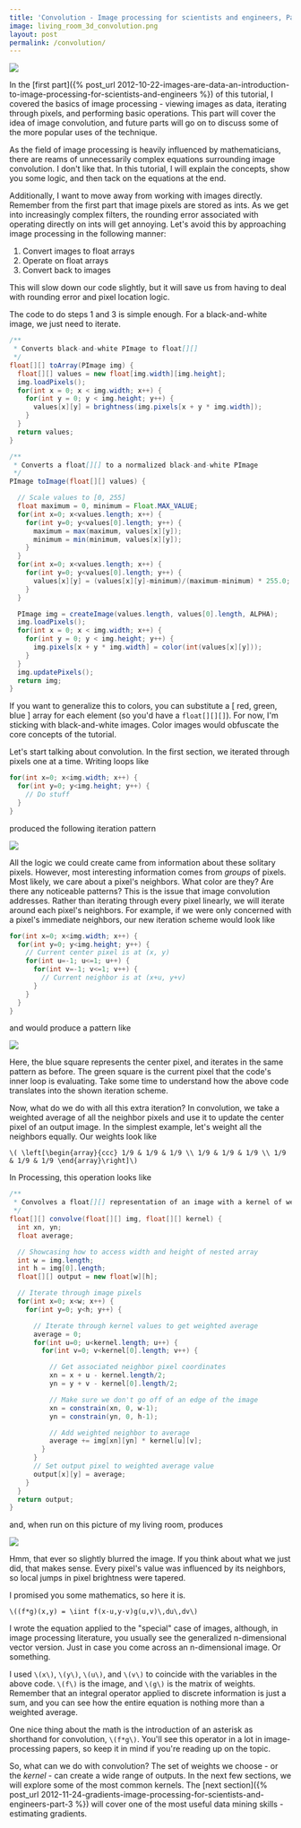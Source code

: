 ```yaml
---
title: 'Convolution - Image processing for scientists and engineers, Part 2'
image: living_room_3d_convolution.png
layout: post
permalink: /convolution/
---
```


![](/img/living_room_3d_convolution.png)

In the [first part]({% post_url 2012-10-22-images-are-data-an-introduction-to-image-processing-for-scientists-and-engineers %})
of this tutorial, I covered the basics of image processing - viewing
images as data, iterating through pixels, and performing basic operations. This
part will cover the idea of image convolution, and future parts will go on to
discuss some of the more popular uses of the technique.

As the field of image processing is heavily influenced by mathematicians, there
are reams of unnecessarily complex equations surrounding image convolution. I don't
like that. In this tutorial, I will explain the concepts, show you some logic, and
then tack on the equations at the end.

Additionally, I want to move away from working with images directly. Remember from
the first part that image pixels are stored as ints. As we get into increasingly
complex filters, the rounding error associated with operating directly on ints
will get annoying. Let's avoid this by approaching image processing in the following
manner:

 1.  Convert images to float arrays
 2.  Operate on float arrays
 3.  Convert back to images

This will slow down our code slightly, but it will save us from having to deal
with rounding error and pixel location logic.

The code to do steps 1 and 3 is simple enough. For a black-and-white image, we
just need to iterate.

```java
/**
 * Converts black-and-white PImage to float[][]
 */
float[][] toArray(PImage img) {
  float[][] values = new float[img.width][img.height];
  img.loadPixels();
  for(int x = 0; x < img.width; x++) {
    for(int y = 0; y < img.height; y++) {
      values[x][y] = brightness(img.pixels[x + y * img.width]);
    }
  }
  return values;
}

/**
 * Converts a float[][] to a normalized black-and-white PImage
 */
PImage toImage(float[][] values) {

  // Scale values to [0, 255]
  float maximum = 0, minimum = Float.MAX_VALUE;
  for(int x=0; x<values.length; x++) {
    for(int y=0; y<values[0].length; y++) {
      maximum = max(maximum, values[x][y]);
      minimum = min(minimum, values[x][y]);
    }
  }
  for(int x=0; x<values.length; x++) {
    for(int y=0; y<values[0].length; y++) {
      values[x][y] = (values[x][y]-minimum)/(maximum-minimum) * 255.0;
    }
  }

  PImage img = createImage(values.length, values[0].length, ALPHA);
  img.loadPixels();
  for(int x = 0; x < img.width; x++) {
    for(int y = 0; y < img.height; y++) {
      img.pixels[x + y * img.width] = color(int(values[x][y]));
    }
  }
  img.updatePixels();
  return img;
}
```

If you want to generalize this to colors, you can substitute a [ red, green, blue ]
array for each element (so you'd have a `float[][][]`). For now, I'm sticking
with black-and-white images. Color images would obfuscate the core concepts of
the tutorial.

Let's start talking about convolution. In the first section, we iterated through
pixels one at a time. Writing loops like

```java
for(int x=0; x<img.width; x++) {
  for(int y=0; y<img.height; y++) {
    // Do stuff
  }
}
```

produced the following iteration pattern

![](/img/linear.gif)

All the logic we could create came from information about these solitary pixels.
However, most interesting information comes from *groups* of pixels. Most likely,
we care about a pixel's neighbors. What color are they? Are there any noticeable
patterns? This is the issue that image convolution addresses. Rather than iterating
through every pixel linearly, we will iterate around each pixel's neighbors. For
example, if we were only concerned with a pixel's immediate neighbors, our new
iteration scheme would look like

```java
for(int x=0; x<img.width; x++) {
  for(int y=0; y<img.height; y++) {
    // Current center pixel is at (x, y)
    for(int u=-1; u<=1; u++) {
      for(int v=-1; v<=1; v++) {
        // Current neighbor is at (x+u, y+v)
      }
    }
  }
}
```

and would produce a pattern like

![](/img/convolution.gif)

Here, the blue square represents the center pixel, and iterates in the same pattern
as before. The green square is the current pixel that the code's inner loop is
evaluating. Take some time to understand how the above code translates into the
shown iteration scheme.

Now, what do we do with all this extra iteration? In convolution, we take a
weighted average of all the neighbor pixels and use it to update the center pixel
of an output image. In the simplest example, let's weight all the neighbors equally.
Our weights look like

`\( \left[\begin{array}{ccc} 1/9 & 1/9 & 1/9 \\ 1/9 & 1/9 & 1/9 \\ 1/9 & 1/9 & 1/9 \end{array}\right]\)`

In Processing, this operation looks like

```java
/**
 * Convolves a float[][] representation of an image with a kernel of weights
 */
float[][] convolve(float[][] img, float[][] kernel) {
  int xn, yn;
  float average;

  // Showcasing how to access width and height of nested array
  int w = img.length;
  int h = img[0].length;
  float[][] output = new float[w][h];

  // Iterate through image pixels
  for(int x=0; x<w; x++) {
    for(int y=0; y<h; y++) {

      // Iterate through kernel values to get weighted average
      average = 0;
      for(int u=0; u<kernel.length; u++) {
        for(int v=0; v<kernel[0].length; v++) {

          // Get associated neighbor pixel coordinates
          xn = x + u - kernel.length/2;
          yn = y + v - kernel[0].length/2;

          // Make sure we don't go off of an edge of the image
          xn = constrain(xn, 0, w-1);
          yn = constrain(yn, 0, h-1);

          // Add weighted neighbor to average
          average += img[xn][yn] * kernel[u][v];
        }
      }
      // Set output pixel to weighted average value
      output[x][y] = average;
    }
  }
  return output;
}
```

and, when run on this picture of my living room, produces

![](/img/composited_convolution.png)

Hmm, that ever so slightly blurred the image. If you think about what we just
did, that makes sense. Every pixel's value was influenced by its neighbors, so
local jumps in pixel brightness were tapered.

I promised you some mathematics, so here it is.

`\((f*g)(x,y) = \iint f(x-u,y-v)g(u,v)\,du\,dv\)`

I wrote the equation applied to the "special" case of images, although, in image
processing literature, you usually see the generalized n-dimensional vector
version. Just in case you come across an n-dimensional image. Or something.

I used `\(x\)`, `\(y\)`, `\(u\)`, and `\(v\)` to coincide with the variables in the above code.
`\(f\)` is the image, and `\(g\)` is the matrix of weights. Remember that an integral
operator applied to discrete information is just a sum, and you can see how the
entire equation is nothing more than a weighted average.

One nice thing about the math is the introduction of an asterisk as shorthand
for convolution, `\(f*g\)`. You'll see this operator in a lot in image-processing
papers, so keep it in mind if you're reading up on the topic.

So, what can we do with convolution? The set of weights we choose - or the *kernel* - can
create a wide range of outputs. In the next few sections, we will explore some of
the most common kernels. The [next section]({% post_url 2012-11-24-gradients-image-processing-for-scientists-and-engineers-part-3 %})
will cover one of the most useful data mining skills - estimating gradients.
